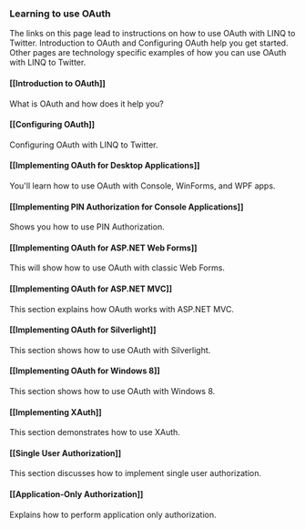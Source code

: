 ### Learning to use OAuth

The links on this page lead to instructions on how to use OAuth with LINQ to Twitter.  Introduction to OAuth and Configuring OAuth help you get started.  Other pages are technology specific examples of how you can use OAuth with LINQ to Twitter.

#### [[Introduction to OAuth]]

What is OAuth and how does it help you?

#### [[Configuring OAuth]]

Configuring OAuth with LINQ to Twitter.

#### [[Implementing OAuth for Desktop Applications]]

You'll learn how to use OAuth with Console, WinForms, and WPF apps.

#### [[Implementing PIN Authorization for Console Applications]]

Shows you how to use PIN Authorization.

#### [[Implementing OAuth for ASP.NET Web Forms]]

This will show how to use OAuth with classic Web Forms.

#### [[Implementing OAuth for ASP.NET MVC]]

This section explains how OAuth works with ASP.NET MVC.

#### [[Implementing OAuth for Silverlight]]

This section shows how to use OAuth with Silverlight.

#### [[Implementing OAuth for Windows 8]]

This section shows how to use OAuth with Windows 8.

#### [[Implementing XAuth]]

This section demonstrates how to use XAuth.

#### [[Single User Authorization]]

This section discusses how to implement single user authorization.

#### [[Application-Only Authorization]]

Explains how to perform application only authorization.